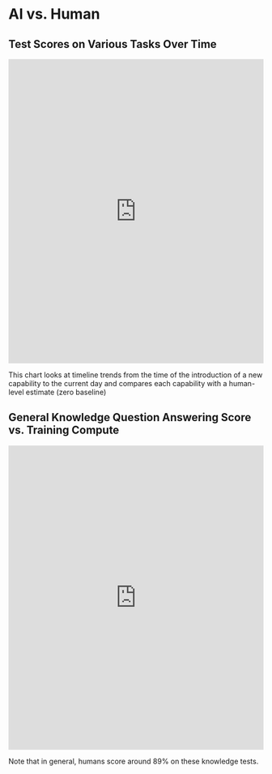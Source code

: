 # AI vs. Human

## Test Scores on Various Tasks Over Time

<iframe src="https://ourworldindata.org/grapher/test-scores-ai-capabilities-relative-human-performance?tab=chart" loading="lazy" style="width: 100%; height: 600px; border: 0px none;" allow="web-share; clipboard-write"></iframe>

This chart looks at timeline trends from the time of the introduction of a new capability to the current day and compares each capability with a human-level estimate (zero baseline)

## General Knowledge Question Answering Score vs. Training Compute

<iframe src="https://ourworldindata.org/grapher/ai-performance-knowledge-tests-vs-training-computation?tab=chart" loading="lazy" style="width: 100%; height: 600px; border: 0px none;" allow="web-share; clipboard-write"></iframe>

Note that in general, humans score around 89% on these knowledge tests.